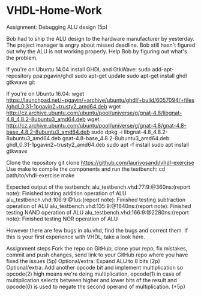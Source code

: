 # VHDL-Home-Work

Assignment: Debugging ALU design (5p)

Bob had to ship the ALU design to the hardware manufacturer by yesterday. The project manager is angry about missed deadline. 
Bob still hasn't figured out why the ALU is not working properly. Help Bob by figuring out what's the problem.

If you're on Ubuntu 14.04 install GHDL and GtkWave:
sudo add-apt-repository ppa:pgavin/ghdl
sudo apt-get update
sudo apt-get install ghdl gtkwave git

If you're on Ubuntu 16.04:
wget https://launchpad.net/~pgavin/+archive/ubuntu/ghdl/+build/6057094/+files/ghdl_0.31-1pgavin2~trusty2_amd64.deb
wget http://cz.archive.ubuntu.com/ubuntu/pool/universe/g/gnat-4.8/libgnat-4.8_4.8.2-8ubuntu3_amd64.deb
wget http://cz.archive.ubuntu.com/ubuntu/pool/universe/g/gnat-4.8/gnat-4.8-base_4.8.2-8ubuntu3_amd64.deb
sudo dpkg -i libgnat-4.8_4.8.2-8ubuntu3_amd64.deb  gnat-4.8-base_4.8.2-8ubuntu3_amd64.deb  ghdl_0.31-1pgavin2~trusty2_amd64.deb 
sudo apt -f install
sudo apt install gtkwave

Clone the repository
git clone https://github.com/laurivosandi/vhdl-exercise
Use make to compile the components and run the testbench:
cd path/to/vhdl-exercise
make

Expected output of the testbench:
alu_testbench.vhd:77:9:@360ns:(report note): Finished testing addition operation of ALU
alu_testbench.vhd:106:9:@1us:(report note): Finished testing subtraction operation of ALU
alu_testbench.vhd:135:9:@1640ns:(report note): Finished testing NAND operation of ALU
alu_testbench.vhd:166:9:@2280ns:(report note): Finished testing NOR operation of ALU

However there are few bugs in alu.vhd, find the bugs and correct them. If this is your first experience with VHDL, take a look here.

Assignment steps
Fork the repo on GitHub, clone your repo, fix mistakes, commit and push changes, 
send link to your GitHub repo where you have fixed the issues (5p)
Optional/extra: Expand ALU to 8 bits (2p)
Optional/extra: Add another opcode bit and implement multiplication so opcode(2) high means we're doing multiplication, 
opcode(1) in case of multiplication selects between higher and lower bits of the result and 
opcode(0) is used to negate the second operand of multiplication. (+5p)
